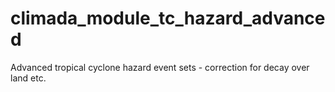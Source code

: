 climada_module_tc_hazard_advanced
=================================

Advanced tropical cyclone hazard event sets - correction for decay over land etc.
